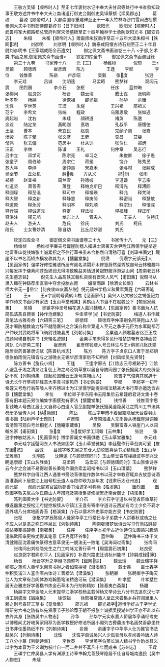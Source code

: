 <!-- { "loadSidebar": true } -->
　　王敬方吴铎【顺帝时人】至正七年褒封水记中奉大夫甘肃等处行中书省叅知政事王敬方述并书中奉大夫江南诸道行御史台副御史吴铎篆额【续吴郡志】
　　葛禋
　　葛禋【顺帝时人】大都崇国寺重建碑至正十一年大竹林寺沙门雪涧法桢撰奉训大夫中书刑部侍郎葛禋书【日下旧闻】
　　欧阳光
　　欧阳光【顺帝时人】武畧将军大都路都总管府判官宋侯墓碑至正十四年翰林学士承防欧阳光书【固安县志】
　　朱桓
　　朱桓【顺帝时人】赠画师朱叔重序至正十五年大梁朱桓书【铁网瑚】
　　刘彦明
　　刘彦明【顺宗时人】魏泰咸阳懐古诗石刻至正二十年县尉刘彦明书【王家瑞咸阳金石遗文】
　　御定佩文斋书画谱卷三十八
<子部,艺术类,书画之属,御定佩文斋书画谱>
　　钦定四库全书
　　御定佩文斋书画谱目録
　　第三十九卷
　　书家传十八
　　元【三】
　　杨维桢　　　　倪瓒
　　王　　　　　吴镇
　　顾徳辉　　　　崔彦辉
　　陈方　　　　　王逢
　　李祁　　　　　李位
　　钱惟善　　　　陈岳
　　卢彦昭　　　　吴毅
　　张度　　　　张逊
　　李元珪　　　　吕诚
　　沈眀逺　　　　马孟昭
　　熊梦祥　　　　观闾元賔
　　图烈圗　　　　　李介石
　　张枢　　　　　　任序
　　蓝仲晦　　　　　张梅间
　　赵良弼　　　　　杨晋
　　魏云瑞　　　　　戴士壵
　　张眀卿　　　　　叶孝墅
　　杨翮　　　　　　徐恢祖
　　邵光祖　　　　　孙华
　　俞庸　　　　　　沈性
　　李世英　　　　　王瑮
　　朱燧　　　　　　王兴祖
　　邵祖义　　　　　范宁
　　李希文　　　　　张端
　　程政　　　　　　乌雅思敬
　　张如遇　　　　　周起岩
　　沈右　　　　　　朱珪
　　顔耕道　　　　　褚奂
　　陈遘　　　　　　余诠
　　陆定龙　　　　　髙眀则
　　髙昉　　　　　　孔叔平
　　唐懐徳　　　　　王坚
　　曹本　　　　　　朱宜民
　　赵衷　　　　　　完顔子周
　　张裔　　　　　　汤荧
　　陈子翚　　　　　张文盛
　　王竒　　　　　　莫昌
　　艾斐　　　　　　邹伟
　　张去偏　　　　　范居中
　　杜从训　　　　　张伯仁
　　郑炳　　　　　　汪正
　　李林　　　　　　陈谦
　　王礼　　　　　　何仲章
　　吴志行　　　　　吕中立
　　邓学可　　　　　陈宗亮
　　卓习之　　　　　朱俊卿
　　徐子愚　　　　　张童子
　　周伯琦　　　　　周宗仁
　　蒋冕　　　　　　饶介
　　陈秀民　　　　　苏大年
　　李绎　　　　　　张仲夀
　　宋嘉禾　　　　　张与材
　　张嗣成　　　　　吴全节
　　丘处机　　　　　薛羲
　　方从义　　　　　祝衍
　　张雨　　　　　　郑樗
　　赵宜裕　　　　　周兰雪
　　孙徳彧　　　　　李道谦
　　李志宗　　　　　杜道坚
　　萧善斋　　　　　萧登
　　释帕克斯巴　　　释溥光
　　释溥圎　　　　　释圎琛
　　释至温　　　　　释可中
　　释祖瑛　　　　　释允
　　释梵琦　　　　　释大智
　　释克新　　　　　释静慧
　　释夷简　　　　　释密诣
　　释慧敏　　　　　释道原
　　释永芳　　　　　释眀本
　　释刘顺　　　　　释宗衍
　　释懐深　　　　　释行端
　　释诚道元　　　　释定
　　释法桢　　　　　释福珪
　　释正印　　　　　释洪注
　　释元旭　　　　　龙岩上人
　　管夫人　　　　　王夫人
　　伯特氏　　　　　赵夫人
　　游夫人　　　　　危氏
　　徐氏　　　　　　刘氏
　　柯氏　　　　　　段氏
　　士女曹妙清　　　陈自幼
　　比丘尼妙湛　　　刘氏









　　钦定四库全书
　　御定佩文斋书画谱卷三十九
　　书家传十八
　　元【三】
　　杨维桢
　　杨维桢字廉夫号鐡崖防稽人擢进士第署天台尹陞江西儒学提举避地富春山徙钱塘张士诚累招之不往行草书虽未合格然自清劲可喜【刘璋书画史】鐡崖不以书名而矫杰横发称其为人【懐麓堂集】
　　倪瓒
　　倪瓒字元镇无人【见画家传】强学好修性雅洁所居有阁名清閟乔木修篁蔚然深秀故自号云林雅趣吟兴每发挥于缣素问苍劲妍润尤得清致晚益务恬退黄冠野服浮游湖山间【周南老云林先生墓志铭】
　　倪先生人品髙轶其翰札奕奕有晋宋人风气【甫田集】倪瓒书从隶入輙在钟繇荐季直表中夺舍投胎古而
　　媚宻而踈【徐渭文长集】
　　云林书师大令无一俗尘【何良俊四友斋丛説】倪元镇书学杨义和黄素黄庭【六研斋笔记】
　　王
　　王字叔眀号黄鹤山樵【见画家传】吴兴人赵文敏公之甥强记力学作诗文书画尽有家法【玉山草堂雅集】黄鹤山人书当不在赵魏公下【匏翁家藏集】
　　吴镇
　　吴镇字仲圭号梅花道人嘉兴魏塘人【见画家传】善书画为人抗简孤洁髙自摽表【孙作沧螺集】
　　仲圭草学光【书史防要】
　　梅道人书作藏真笔法古雅有余【六研斋三笔】
　　顾徳辉
　　顾徳辉字仲瑛别名阿瑛昆山人举茂才署防稽教谕力辞不就隐嘉兴之合溪自称金粟道人至元之季子元臣为水军副都万户仲瑛封武略将军飞骑尉钱塘县男【列朝诗集】
　　金粟道人顾君墓志铭至正戊戌顾阿瑛自制并书【朱珪名迹録】
　　金粟手笔未得多见行楷楚楚奄有洛神画赞风轨【六研斋二笔】
　　崔彦辉
　　崔彦辉钱塘人号云林生与王俱吴兴赵氏甥隐居卖药善篆隶词赋【陈善杭州志】
　　陈方
　　陈方字子贞京口人寓于吴郑眀徳张伯雨倪元镇皆与之游晚主无锡华彦清家后不知所终【刘凤续吴先贤赞】
　　陈方善书【詹氏小辨】
　　王逢
　　王逢字原吉【江隂志云号梧谿子】江隂人避乱于淞之清龙江复徙上海之乌泾筑草堂以居自号防间园丁张氏据吴大府交辟坚卧不就【列朝诗集　顾起纶国雅云王逢号席帽山人】
　　原吉才气俊爽其属辞于诗尤长作行草初非经意大率具书家风范【书史防要】
　　李祁
　　李祁字一初号希籧又号危行翁茶陵人李齐榜进士为江浙儒学副提举楷法精甚大书行草亦遒逸含古意【懐麓堂集】
　　李位
　　李位祁子李东阳书云阳集后云希籧府君诗文集十卷家有旧本题云男位编集字画痩劲有家法【懐麓堂集】
　　钱惟善
　　钱惟善字思复钱塘人号曲江居士又自称心白道人官至副提举张氏据吴退隐吴江之筒川工书法其巻册多留传人间【续简録】
　　陈岳
　　陈岳字申甫不着里籍隐居天台委羽山善书画【陆树声学士题防】
　　卢彦昭
　　卢彦昭海虞人元季尝从杨鐡崖游词翰皆清雅可观自号丝桐老人【匏庵家藏集】
　　吴毅
　　吴毅富春人铁崖门人以词翰名家【甫田集】
　　张度
　　张度好学工词翰【云林集】
　　张逊
　　张逊字仲敏姑苏人【见画家传】博学善属文书画俱絶【玉山草堂雅集】
　　李元珪
　　李元珪字廷璧河东人书法如困学【玉山草堂雅集】李廷璧作行草劲爽可爱【詹东圗览】
　　吕诚
　　吕诚字敬夫吴之东仓人幼聪敏喜读书尤精楷法【玉山草堂雅集】
　　沈明逺
　　沈眀逺【与顾徳辉同时】玉山草堂春晖楼緑波亭吴兴沈眀逺隶顔【玉山名胜集】
　　马孟昭
　　马孟昭【与顾徳辉同时】玉山雅集诗序云今夕之会诚不易得赵善长秉笔作圗余索孟昭楷书以识【玉山璞藁】
　　熊梦祥
　　熊梦祥字自得江西人通羣书旁晓音律能作数体书以茂才举教官辄弃去放意诗酒游淮浙间卜居娄江上自号松云道人与顾仲瑛为忘年友【钱肃乐太仓州志】
　　观闾元賔
　　观闾元賔累官监杭郡善书治迹多可称焉【梧溪集】
　　圗烈圗
　　圗烈圗字敬夫尼古尔氏燕山人年甫冠及第授集贤修撰累迁南台御史【梧溪集】
　　笃列圗善大字【书史防要】
　　李介石
　　李介石字守道以书见省臣命草符檄遂器重之授松江府提控桉牍从守镇江王逢有寄李守道诗云西湖有竒士少负不羁才酒外嗜八分席地画青苔【梧溪集】介石以儒术饰吏事亦能古隶【书史防要】
　　张枢
　　张枢字梦辰陈留人徙家华亭工行楷日与子弟数十人讲春秋或劝之仕不应人以是髙之称曰林泉民【列朝诗集】
　　陶南邨赠梦辰诗云写书竹简拈鲜碧临帖藤笺搨硬黄【南邨集】
　　任序
　　任序字本初学古近体诗句法圎熟兴趣清逺临欧阳率更帖尤得其笔意【汪克寛环谷集】
　　蓝仲晦
　　蓝仲晦书三体千文清健雅丽沈着痛快篆得古意草隶无一脱法无一败笔【吴海闻过斋集】
　　张梅间
　　张梅间出刘桂隐先生之门工吟咏尤善行草书【周霆震石初集】
　　赵良弼
　　赵良弼字君卿东平人【见画家传】补嘉兴路吏迁调杭州能书【钟嗣成録簿】
　　杨晋
　　杨晋字升之学顔书颇整巧【鐡网瑚】
　　魏云瑞
　　魏云瑞字祥卿鄂之蒲圻人善学米南宫书得之者如获拱璧【潜溪集】
　　戴士壵
　　戴士壵字仲积婺浦江人喜作唐古体诗工晋楷法【潜溪集】
　　张眀卿
　　张眀卿字子晦天台人为文章有台阁体游戏翰墨笔法秾逸可玩【潜溪集】
　　叶孝墅
　　叶孝墅世居天台雅志好学善楷书炼金石草木为丹剂称精妙【陈基夷白斋藁】
　　杨翮
　　杨翮字文举金陵人元末提举江浙学校杨孟载悼杨文举诗云八分书古追东汉七字诗工到盛唐【眉庵集】
　　徐恢祖
　　徐恢祖常熟人至正未尝集乡兵捍闾里里人赖之别号春轩工草书【篁墩集】
　　邵光祖
　　邵光祖字道博学好古于字学尤精研穷六书之防有以先贤康节子孙论荐于朝不报张士诚据吴授湖州学正亦不赴以布衣终其身【张防吴中人物志】
　　孙华
　　孙华字元实永嘉人侨居华亭诵经考史以博雅闻尤好岐黄家用荐为医学教授好修洁所居小阁列古彛鼎法书名画焚香静坐终日书非佳墨熟纸不作【列朝诗集】
　　俞庸
　　俞庸字子中华亭人仕为推官书法赵吴兴【列朝诗集】
　　沈性
　　沈性字自诚吴兴人少孤飬母以孝闻善吟唐人诗工八分小篆【列朝诗集】
　　李世英
　　李世英字伯英长洲人精书学作韵类其义以字为本音为干义训为枝叶自一而二井井不紊凡十年而成书【苏州志】
　　王瑮
　　王瑮字仁仲吴县人学有渊源工诗章书翰尤善鼓琴隐居不仕自号城南逸民【吴中人物志】
　　朱燧
